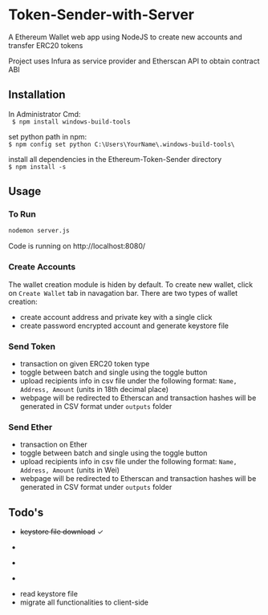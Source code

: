 # Token-Sender-with-Server
A Ethereum Wallet web app using NodeJS to create new accounts and transfer ERC20 tokens

Project uses Infura as service provider and Etherscan API to obtain contract ABI

## Installation
In Administrator Cmd: <br />
``` $ npm install windows-build-tools```

set python path in npm: <br />
``` $ npm config set python C:\Users\YourName\.windows-build-tools\ ```

install all dependencies in the Ethereum-Token-Sender directory <br />
``` $ npm install -s ```

## Usage

### To Run
```bash
nodemon server.js
```
Code is running on http://localhost:8080/

### Create Accounts
The wallet creation module is hiden by default. To create new wallet, click on ```Create Wallet``` tab in navagation bar. There are two types of wallet creation:<br />
- create account address and private key with a single click
- create password encrypted account and generate keystore file

### Send Token

- transaction on given ERC20 token type
- toggle between batch and single using the toggle button
- upload recipients info in csv file under the following format: ```Name, Address, Amount``` (units in 18th decimal place)
- webpage will be redirected to Etherscan and transaction hashes will be generated in CSV format under ```outputs``` folder

### Send Ether

- transaction on Ether
- toggle between batch and single using the toggle button
- upload recipients info in csv file under the following format: ```Name, Address, Amount``` (units in Wei)
- webpage will be redirected to Etherscan and transaction hashes will be generated in CSV format under ```outputs``` folder

## Todo's
- ~~keystore file download~~ ✓
- ~~~user defined gas price~~~ ✓
- ~~~single transaction~~~ ✓
- ~~~transfer Ether~~~ ✓
- read keystore file
- migrate all functionalities to client-side
